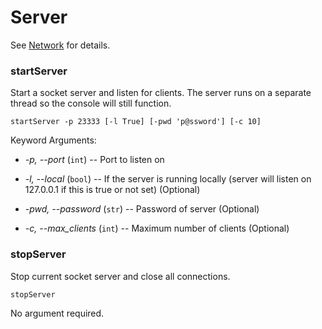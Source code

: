# Server

See [Network](../../network/overview) for details.

### startServer

Start a socket server and listen for clients. The server runs on a separate thread so the console will still function.

```
startServer -p 23333 [-l True] [-pwd 'p@ssword'] [-c 10]
```

Keyword Arguments:

* *-p, --port* (``int``) -- Port to listen on

* *-l, --local* (``bool``) -- If the server is running locally (server will listen on 127.0.0.1 if this is true or not set) (Optional)

* *-pwd, --password* (``str``) -- Password of server (Optional)

* *-c, --max_clients* (``int``) -- Maximum number of clients (Optional)

### stopServer

Stop current socket server and close all connections.

```
stopServer
```

No argument required.